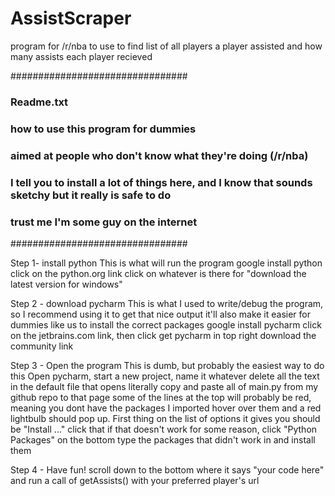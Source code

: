 # AssistScraper
program for /r/nba to use to find list of all players a player assisted and how many assists each player recieved

################################
### Readme.txt
### how to use this program for dummies
### aimed at people who don't know what they're doing (/r/nba)
### I tell you to install a lot of things here, and I know that sounds sketchy but it really is safe to do
### trust me I'm some guy on the internet
################################

Step 1- install python
This is what will run the program
google install python
click on the python.org link
click on whatever is there for "download the latest version for windows"

Step 2 - download pycharm
This is what I used to write/debug the program, so I recommend using it to get that nice output
it'll also make it easier for dummies like us to install the correct packages
google install pycharm
click on the jetbrains.com link, then click get pycharm in top right
download the community link

Step 3 - Open the program
This is dumb, but probably the easiest way to do this
Open pycharm, start a new project, name it whatever
delete all the text in the default file that opens
literally copy and paste all of main.py from my github repo to that page
some of the lines at the top will probably be red, meaning you dont have the packages I imported
hover over them and a red lightbulb should pop up. First thing on the list of options it gives you should be "Install ..."
click that
if that doesn't work for some reason, click "Python Packages" on the bottom
type the packages that didn't work in and install them

Step 4 - Have fun!
scroll down to the bottom where it says "your code here" and run a call of getAssists() with your preferred player's url

